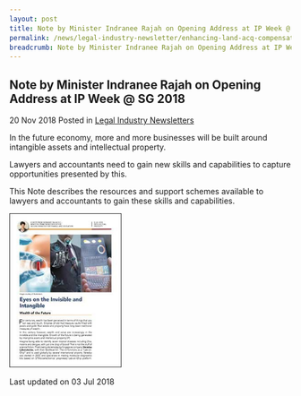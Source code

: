 ```yaml
---
layout: post
title: Note by Minister Indranee Rajah on Opening Address at IP Week @ SG 2018
permalink: /news/legal-industry-newsletter/enhancing-land-acq-compensation-framework/
breadcrumb: Note by Minister Indranee Rajah on Opening Address at IP Week @ SG 2018
---
```


<style>
  .image {width: 200px;}
  .image img {max-width: 100%;}
</style>

Note by Minister Indranee Rajah on Opening Address at IP Week @ SG 2018
---

20 Nov 2018 Posted in [Legal Industry Newsletters](/news/legal-industry-newsletters/)

In the future economy, more and more businesses will be built around intangible assets and intellectual property.

Lawyers and accountants need to gain new skills and capabilities to capture opportunities presented by this.

This Note describes the resources and support schemes available to lawyers and accountants to gain these skills and capabilities.

<div class="image">
  <a href="/files/NoteonLegalAccountingOpportunities.pdf/"><img src="/images/1530605127863.jpg/"></a>
</div>

<p class="right-side-updated">Last updated on 03 Jul 2018</p>

